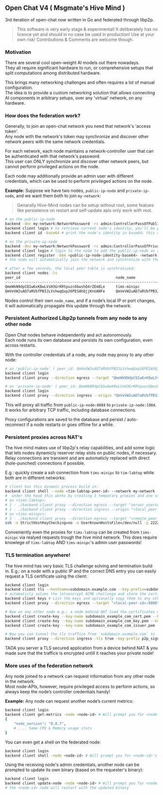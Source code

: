 ## Open Chat V4 ( Msgmate's Hive Mind )

3rd iteration of open-chat now written in Go and federated through libp2p.

> This software is very early stage & experimental! 
> It deliberately has no licence yet and should in no case be used in production!
> Use at your own risk! Contributions & Comments are welcome though.

### Motivation

There are several cool open-weight AI models out there nowadays.  
They all require significant hardware to run, or comprehensive setups that split computations among distributed hardware.

This brings many networking challenges and often requires a lot of manual configuration.  
The idea is to provide a custom networking solution that allows connecting AI components in arbitrary setups, over any 'virtual' network, on any hardware.

### How does the federation work?

Generally, to join an open-chat network you need that network's 'access token'.  
Any node with the network's token may synchronize and discover other network peers with the same network credentials.

For each network, each node maintains a network-controller user that can be authenticated with that network's password.  
This user can ONLY synchronize and discover other network peers, but cannot perform privileged actions on the node.

Each node may additionally provide an admin user with different credentials, which can be used to perform privileged actions on the node.

**Example:** Suppose we have two nodes, `public-ip-node` and `private-ip-node`, and we want them both to join `my-network`:

> Genarally Hive-Mind nodes can be setup without root, some featues like persistence on restart and self-update apis only work with root.

```bash
# on the public-ip-node
backend -dnc my-network:NetworkPassword -rc admin:ControllerPassOfPublicIpNode # alternatively pass a pre-hashed password via -rc admin:hash_<SOME PRE HASHED ADMIN PASSWORD>
backend client login # to retrieve current node's identity, you'll be prompted for controller login credentials
backend client id -base64 # print the node's identity in base64; this can be used to discover the network through another node

# on the private-ip-node
backend -dnc my-network:NetworkPassword -rc admin:ControllerPassOfPrivateIpNode
backend client login # login to the node to add the public-ip-node as a known peer
backend client register -b64 <public-ip-node-identity-base64> -network my-network
# the node will automatically join the network and synchronize with the public-ip-node ...

# after a few seconds, the local peer table is synchronized:
backend client nodes -ls
peer_id                                            node_name                                          latest_contact           
-----------------------------------------------------------------------------------------------------------------------------
QmeWkN9dpCQ1w6xK8wLVsH3GrKRtpuzc6bwshQ4rZEm8Le     tims-minipc                                        2025-01-29 15:42:31.230797118 +0100 CET
QmVeVW2uAD7aRVbfPB3JLVshwqQxp26PESAhQjjKnUANFe     QmVeVW2uAD7aRVbfPB3JLVshwqQxp26PESAhQjjKnUANFe     2025-01-27 21:15:19.828121534 +0100 CET
```

Nodes control their own `node_name`, and if a node’s local IP or port changes, it will automatically propagate this update through the network.

### Persistent Authorized Libp2p tunnels from any node to any other node

Open Chat nodes behave independently and act autonomously.  
Each node runs its own database and persists its own configuration, even across restarts.

With the controller credentials of a node, any node may proxy to any other node:

```bash
# on 'public-ip-node' ( peer_id: QmVeVW2uAD7aRVbfPB3JLVshwqQxp26PESAhQjjKnUANFe )
backend client login
backend client proxy --direction egress --target "QmeWkN9dpCQ1w6xK8wLVsH3GrKRtpuzc6bwshQ4rZEm8Le:1984" --port 8084

# on 'private-ip-node' ( peer_id: QmeWkN9dpCQ1w6xK8wLVsH3GrKRtpuzc6bwshQ4rZEm8Le )
backend client login
backend client proxy --direction ingress --origin "QmVeVW2uAD7aRVbfPB3JLVshwqQxp26PESAhQjjKnUANFe:8084" --port 1984
```

This will proxy all traffic from `public-ip-node:8084` to `private-ip-node:1984`.  
It works for arbitrary TCP traffic, including database connections.

Proxy configurations are saved to the database and persist / auto-reconnect if a node restarts or goes offline for a while.

### Persistent proxies across NAT's

The hive mind makes use of libp2p's relay capabilities, and add some logic that lets nodes dynamicly reserver relay slots on public nodes, if necessary. Relay connections are transient and are automaticly replaced with direct (hole-punched) connections if possible.

E.g.: quickly create a ssh connection from `tims-minipc` to `tim-labtop` while both are in different networks:

```bash
# client has this dynamic process build in:
backend client shell --node <tim-labtop-peer-id> --network my-network -nc # remove -nc to directly connect trough a shell
#  under the hood this works by creating 3 temporary proxies and one ssh serv
# on <tims-labtop>:
# 1 - ./backend client proxy --direction egress --target "server_username:SomeRandomPassword" --port 2222 --kind ssh
# 2 - ./backend client proxy --direction ingress --origin "<local_peer_id>:2222" --port 2222
# on <tims-minipc>:
# 3 - ./backend client proxy --direction egress --target "<remote_peer_id>:2222" --port 2222
ssh -o StrictHostKeyChecking=no -o UserKnownHostsFile=/dev/null -p 2222 @localhost
```

Conveniently even the proxies for `tims-labtop` can be created from `tims-minipc` via realyed requests trough the hive mind network.
This does require knowlege of `tims-labtop` AND `tims-minipc`'s admin user passwords!

### TLS termination anywhere!

The hive mind has very basic TLS challenge solving and termination build in.
E.g.: on a node with a public IP and the correct DNS entry you can easily request a TLS certificate using the client:

```bash
backend client login
backend client tls --hostname=subdomain.example.com --key-prefix=subdomain_example_com
# automaticly solves the letsencrypt ACME challenge and store the certificates to the database
backend client keys # List the keys and optionally copy them to any other hive mind node
backend client proxy --direction egress --target "<local-peer-id>:8080" --port 443

# Now on any other node e.g.: a node behind NAT load the certificates e.g.: tim-labtop
backend client create-key --key-name subdomain_example_com_cert.pem --key-type cert --key-content ...
backend client create-key --key-name subdomain_example_com_key.pem --key-type key --key-content ...
backend client create-key --key-name subdomain_example_com_issuer.pem --key-type issuer --key-content ...

# Now you can tunnel the tls traffice from `subdomain.example.com` to  tims-labtop and terminate the TLS traffic at the local node!
backend client proxy --direction ingress -tls true -key-prefix p2p_signal_api_dev --origin "<public-ip-node-peer-id>:443" -port 8080
```

TADA you server a TLS secured application from a device behind NAT & you made sure that the traffice is encrypted untill it reaches your private node!

### More uses of the federation network

Any node joined to a network can request information from any other node in the network.  
Most node-APIs, however, require privileged access to perform actions, so always keep the node’s controller credentials handy!

**Example:** Any node can request another node’s current metrics:

```bash
backend client login
backend client get-metrics -node <node-id> # Will prompt you for <node-id>'s controller credentials
{
    "node_version": "0.0.7",
    # .... Some CPU & Memory usage stats
}
```

You can even get a shell on the federated node:

```bash
backend client login
backend client shell -node <node-id> # Will prompt you for <node-id>'s controller credentials
```

Using the receiving node's admin credentials, another node can be prompted to update its own binary (based on the requester's binary):

```bash
backend client login
backend client update-node -node <node-id> # Will prompt you for <node-id>'s admin credentials
# the <node-id> node will restart with the updated binary
```
